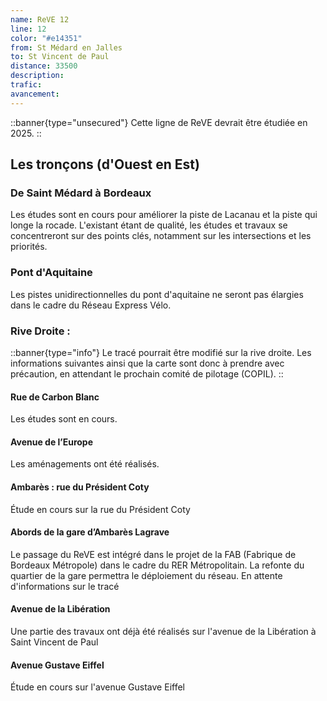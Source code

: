 ```yaml
---
name: ReVE 12
line: 12
color: "#e14351"
from: St Médard en Jalles
to: St Vincent de Paul
distance: 33500
description: 
trafic: 
avancement: 
---
```


::banner{type="unsecured"}
Cette ligne de ReVE devrait être étudiée en 2025.
::

## Les tronçons (d'Ouest en Est)

### De Saint Médard à Bordeaux
Les études sont en cours pour améliorer la piste de Lacanau et la piste qui longe la rocade.
L'existant étant de qualité, les études et travaux se concentreront sur des points clés, notamment sur les intersections et les priorités.

### Pont d'Aquitaine
Les pistes unidirectionnelles du pont d'aquitaine ne seront pas élargies dans le cadre du Réseau Express Vélo.


### Rive Droite :
::banner{type="info"}
Le tracé pourrait être modifié sur la rive droite. Les informations suivantes ainsi que la carte sont donc à prendre avec précaution, en attendant le prochain comité de pilotage (COPIL).
::

#### Rue de Carbon Blanc
Les études sont en cours.

#### Avenue de l’Europe
Les aménagements ont été réalisés.

#### Ambarès : rue du Président Coty
Étude en cours sur la rue du Président Coty

#### Abords de la gare d’Ambarès Lagrave
Le passage du ReVE est intégré dans le projet de la FAB (Fabrique de Bordeaux Métropole) dans le cadre du RER Métropolitain.
La refonte du quartier de la gare permettra le déploiement du réseau.
En attente d'informations sur le tracé

#### Avenue de la Libération
Une partie des travaux ont déjà été réalisés sur l'avenue de la Libération à Saint Vincent de Paul

#### Avenue Gustave Eiffel
Étude en cours sur l'avenue Gustave Eiffel
